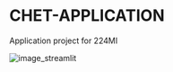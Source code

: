 # CHET-APPLICATION
Application project for 224MI


![image_streamlit](https://www.dropbox.com/s/lwmzftaca0rlylv/streamlitcloud.png?dl=0)
